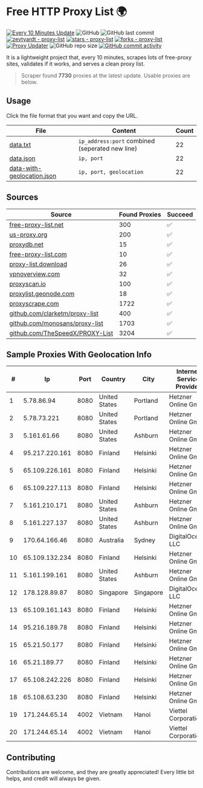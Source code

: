 
# Free HTTP Proxy List 🌍

[![Every 10 Minutes Update](https://github.com/mertguvencli/http-proxy-list/actions/workflows/main.yml/badge.svg?branch=main)](https://github.com/mertguvencli/http-proxy-list/actions/workflows/main.yml)
![GitHub](https://img.shields.io/github/license/mertguvencli/http-proxy-list)
![GitHub last commit](https://img.shields.io/github/last-commit/mertguvencli/http-proxy-list)
[![zevtyardt - proxy-list](https://img.shields.io/static/v1?label=zevtyardt&message=proxy-list&color=blue&logo=github)](https://github.com/zevtyardt/proxy-list "Go to GitHub repo")
[![stars - proxy-list](https://img.shields.io/github/stars/zevtyardt/proxy-list?style=social)](https://github.com/zevtyardt/proxy-list)
[![forks - proxy-list](https://img.shields.io/github/forks/zevtyardt/proxy-list?style=social)](https://github.com/zevtyardt/proxy-list)
[![Proxy Updater](https://github.com/zevtyardt/proxy-list/workflows/Proxy%20Updater/badge.svg)](https://github.com/zevtyardt/proxy-list/actions?query=workflow:"Proxy+Updater")
![GitHub repo size](https://img.shields.io/github/repo-size/zevtyardt/proxy-list)
[![GitHub commit activity](https://img.shields.io/github/commit-activity/m/zevtyardt/proxy-list?logo=commits)](https://github.com/zevtyardt/proxy-list/commits/main)

It is a lightweight project that, every 10 minutes, scrapes lots of free-proxy sites, validates if it works, and serves a clean proxy list.

> Scraper found **7730** proxies at the latest update. Usable proxies are below.

## Usage

Click the file format that you want and copy the URL.

|File|Content|Count|
|----|-------|-----|
|[data.txt](https://raw.githubusercontent.com/mertguvencli/http-proxy-list/main/proxy-list/data.txt)|`ip_address:port` combined (seperated new line)|22|
|[data.json](https://raw.githubusercontent.com/mertguvencli/http-proxy-list/main/proxy-list/data.json)|`ip, port`|22|
|[data-with-geolocation.json](https://raw.githubusercontent.com/mertguvencli/http-proxy-list/main/proxy-list/data-with-geolocation.json)|`ip, port, geolocation`|22|

## Sources

|Source|Found Proxies|Succeed|
|------|-------------|-------|
|[free-proxy-list.net](https://free-proxy-list.net)|300|✅|
|[us-proxy.org](https://www.us-proxy.org)|200|✅|
|[proxydb.net](http://proxydb.net)|15|✅|
|[free-proxy-list.com](https://free-proxy-list.com/?page=&port=&type%5B%5D=http&type%5B%5D=https&up_time=0&search=Search)|10|✅|
|[proxy-list.download](https://www.proxy-list.download/HTTP)|26|✅|
|[vpnoverview.com](https://vpnoverview.com/privacy/anonymous-browsing/free-proxy-servers)|32|✅|
|[proxyscan.io](https://www.proxyscan.io)|100|✅|
|[proxylist.geonode.com](https://proxylist.geonode.com/api/proxy-list?limit=300&page=1&sort_by=lastChecked&sort_type=desc&protocols=http,https)|18|✅|
|[proxyscrape.com](https://api.proxyscrape.com/v2/?request=displayproxies&protocol=http&timeout=10000&country=all&ssl=all&anonymity=all)|1722|✅|
|[github.com/clarketm/proxy-list](https://raw.githubusercontent.com/clarketm/proxy-list/master/proxy-list-raw.txt)|400|✅|
|[github.com/monosans/proxy-list](https://raw.githubusercontent.com/monosans/proxy-list/main/proxies/http.txt)|1703|✅|
|[github.com/TheSpeedX/PROXY-List](https://raw.githubusercontent.com/TheSpeedX/PROXY-List/master/http.txt)|3204|✅|


## Sample Proxies With Geolocation Info

|#|Ip|Port|Country|City|Internet Service Provider|
|-|--|----|-------|----|-------------------------|
|1|5.78.86.94|8080|United States|Portland|Hetzner Online GmbH|
|2|5.78.73.221|8080|United States|Portland|Hetzner Online GmbH|
|3|5.161.61.66|8080|United States|Ashburn|Hetzner Online GmbH|
|4|95.217.220.161|8080|Finland|Helsinki|Hetzner Online GmbH|
|5|65.109.226.161|8080|Finland|Helsinki|Hetzner Online GmbH|
|6|65.109.227.113|8080|Finland|Helsinki|Hetzner Online GmbH|
|7|5.161.210.171|8080|United States|Ashburn|Hetzner Online GmbH|
|8|5.161.227.137|8080|United States|Ashburn|Hetzner Online GmbH|
|9|170.64.166.46|8080|Australia|Sydney|DigitalOcean, LLC|
|10|65.109.132.234|8080|Finland|Helsinki|Hetzner Online GmbH|
|11|5.161.199.161|8080|United States|Ashburn|Hetzner Online GmbH|
|12|178.128.89.87|8080|Singapore|Singapore|DigitalOcean, LLC|
|13|65.109.161.143|8080|Finland|Helsinki|Hetzner Online GmbH|
|14|95.216.189.78|8080|Finland|Helsinki|Hetzner Online GmbH|
|15|65.21.50.177|8080|Finland|Helsinki|Hetzner Online GmbH|
|16|65.21.189.77|8080|Finland|Helsinki|Hetzner Online GmbH|
|17|65.108.242.226|8080|Finland|Helsinki|Hetzner Online GmbH|
|18|65.108.63.230|8080|Finland|Helsinki|Hetzner Online GmbH|
|19|171.244.65.14|4002|Vietnam|Hanoi|Viettel Corporation|
|20|171.244.65.14|4002|Vietnam|Hanoi|Viettel Corporation|



## Contributing

Contributions are welcome, and they are greatly appreciated! Every
little bit helps, and credit will always be given.

